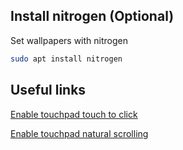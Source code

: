 ## Install nitrogen (Optional)
Set wallpapers with nitrogen
```bash
sudo apt install nitrogen
```

## Useful links
[Enable touchpad touch to click](https://major.io/p/tray-icons-in-i3/)


[Enable touchpad natural scrolling](https://askubuntu.com/questions/1122513/how-to-add-natural-inverted-mouse-scrolling-in-i3-window-manager)
